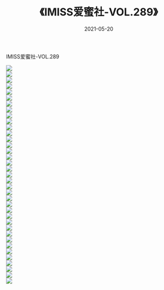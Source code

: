 ﻿---
layout: post
title:  《IMISS爱蜜社-VOL.289》
date:   2021-05-20
img: http://img.660000.xyz/Sharelink/网络美图/2021/IMISS爱蜜社-VOL.289/000.jpg
categories: [美女, 清纯, 唯美]
---

IMISS爱蜜社-VOL.289

  ![](http://img.660000.xyz/Sharelink/网络美图/2021/IMISS爱蜜社-VOL.289/001.jpg) <br> ![](http://img.660000.xyz/Sharelink/网络美图/2021/IMISS爱蜜社-VOL.289/002.jpg) <br> ![](http://img.660000.xyz/Sharelink/网络美图/2021/IMISS爱蜜社-VOL.289/003.jpg) <br> ![](http://img.660000.xyz/Sharelink/网络美图/2021/IMISS爱蜜社-VOL.289/004.jpg) <br> ![](http://img.660000.xyz/Sharelink/网络美图/2021/IMISS爱蜜社-VOL.289/005.jpg) <br> ![](http://img.660000.xyz/Sharelink/网络美图/2021/IMISS爱蜜社-VOL.289/006.jpg) <br> ![](http://img.660000.xyz/Sharelink/网络美图/2021/IMISS爱蜜社-VOL.289/007.jpg) <br> ![](http://img.660000.xyz/Sharelink/网络美图/2021/IMISS爱蜜社-VOL.289/008.jpg) <br> ![](http://img.660000.xyz/Sharelink/网络美图/2021/IMISS爱蜜社-VOL.289/009.jpg) <br> ![](http://img.660000.xyz/Sharelink/网络美图/2021/IMISS爱蜜社-VOL.289/010.jpg) <br> ![](http://img.660000.xyz/Sharelink/网络美图/2021/IMISS爱蜜社-VOL.289/011.jpg) <br> ![](http://img.660000.xyz/Sharelink/网络美图/2021/IMISS爱蜜社-VOL.289/012.jpg) <br> ![](http://img.660000.xyz/Sharelink/网络美图/2021/IMISS爱蜜社-VOL.289/013.jpg) <br> ![](http://img.660000.xyz/Sharelink/网络美图/2021/IMISS爱蜜社-VOL.289/014.jpg) <br> ![](http://img.660000.xyz/Sharelink/网络美图/2021/IMISS爱蜜社-VOL.289/015.jpg) <br> ![](http://img.660000.xyz/Sharelink/网络美图/2021/IMISS爱蜜社-VOL.289/016.jpg) <br> ![](http://img.660000.xyz/Sharelink/网络美图/2021/IMISS爱蜜社-VOL.289/017.jpg) <br> ![](http://img.660000.xyz/Sharelink/网络美图/2021/IMISS爱蜜社-VOL.289/018.jpg) <br> ![](http://img.660000.xyz/Sharelink/网络美图/2021/IMISS爱蜜社-VOL.289/019.jpg) <br> ![](http://img.660000.xyz/Sharelink/网络美图/2021/IMISS爱蜜社-VOL.289/020.jpg) <br> ![](http://img.660000.xyz/Sharelink/网络美图/2021/IMISS爱蜜社-VOL.289/021.jpg) <br> ![](http://img.660000.xyz/Sharelink/网络美图/2021/IMISS爱蜜社-VOL.289/022.jpg) <br> ![](http://img.660000.xyz/Sharelink/网络美图/2021/IMISS爱蜜社-VOL.289/023.jpg) <br> ![](http://img.660000.xyz/Sharelink/网络美图/2021/IMISS爱蜜社-VOL.289/024.jpg) <br> ![](http://img.660000.xyz/Sharelink/网络美图/2021/IMISS爱蜜社-VOL.289/025.jpg) <br> ![](http://img.660000.xyz/Sharelink/网络美图/2021/IMISS爱蜜社-VOL.289/026.jpg) <br> ![](http://img.660000.xyz/Sharelink/网络美图/2021/IMISS爱蜜社-VOL.289/027.jpg) <br> ![](http://img.660000.xyz/Sharelink/网络美图/2021/IMISS爱蜜社-VOL.289/028.jpg) <br> ![](http://img.660000.xyz/Sharelink/网络美图/2021/IMISS爱蜜社-VOL.289/029.jpg) <br> ![](http://img.660000.xyz/Sharelink/网络美图/2021/IMISS爱蜜社-VOL.289/030.jpg) <br> ![](http://img.660000.xyz/Sharelink/网络美图/2021/IMISS爱蜜社-VOL.289/031.jpg) <br> ![](http://img.660000.xyz/Sharelink/网络美图/2021/IMISS爱蜜社-VOL.289/032.jpg) <br> ![](http://img.660000.xyz/Sharelink/网络美图/2021/IMISS爱蜜社-VOL.289/033.jpg) <br> ![](http://img.660000.xyz/Sharelink/网络美图/2021/IMISS爱蜜社-VOL.289/034.jpg) <br> ![](http://img.660000.xyz/Sharelink/网络美图/2021/IMISS爱蜜社-VOL.289/035.jpg) <br> ![](http://img.660000.xyz/Sharelink/网络美图/2021/IMISS爱蜜社-VOL.289/036.jpg) <br> ![](http://img.660000.xyz/Sharelink/网络美图/2021/IMISS爱蜜社-VOL.289/037.jpg) <br>